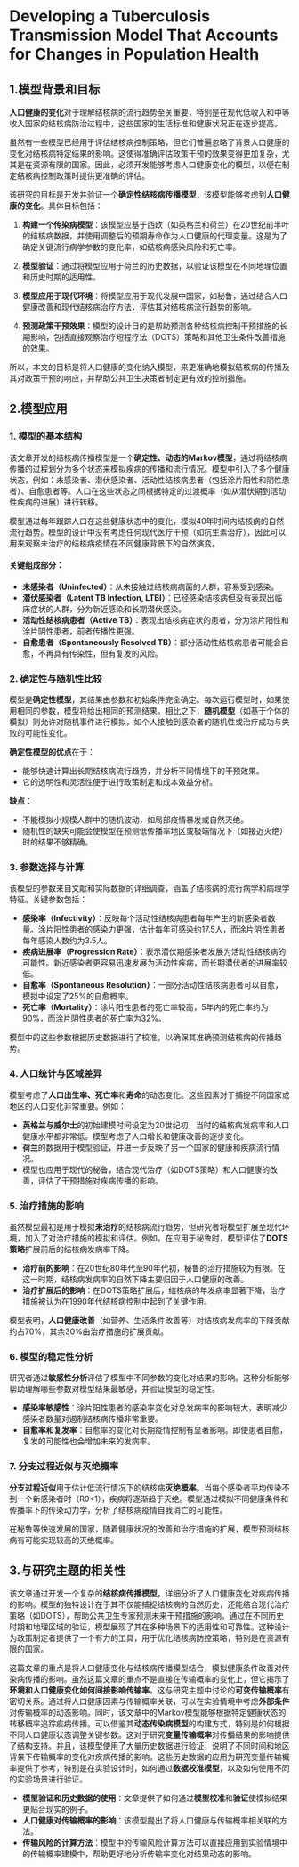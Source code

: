 # **Developing a Tuberculosis Transmission Model That Accounts for Changes in Population Health**

## 1.模型背景和目标

**人口健康的变化**对于理解结核病的流行趋势至关重要，特别是在现代低收入和中等收入国家的结核病防治过程中，这些国家的生活标准和健康状况正在逐步提高。

虽然有一些模型已经用于评估结核病控制策略，但它们普遍忽略了背景人口健康的变化对结核病特定结果的影响。这使得准确评估政策干预的效果变得更加复杂，尤其是在资源有限的国家。因此，必须开发能够考虑人口健康变化的模型，以便在制定结核病控制政策时提供更准确的评估。

该研究的目标是开发并验证一个**确定性结核病传播模型**，该模型能够考虑到**人口健康的变化**。具体目标包括：

1. **构建一个传染病模型**：该模型应基于西欧（如英格兰和荷兰）在20世纪前半叶的结核病数据，并使用调整后的预期寿命作为人口健康的代理变量。这是为了确定关键流行病学参数的变化率，如结核病感染风险和死亡率。

2. **模型验证**：通过将模型应用于荷兰的历史数据，以验证该模型在不同地理位置和历史时期的适用性。

3. **模型应用于现代环境**：将模型应用于现代发展中国家，如秘鲁，通过结合人口健康改善和现代结核病治疗方法，评估其对结核病流行趋势的影响。

4. **预测政策干预效果**：模型的设计目的是帮助预测各种结核病控制干预措施的长期影响，包括直接观察治疗短程疗法（DOTS）策略和其他卫生条件改善措施的效果。

所以，本文的目标是将人口健康的变化纳入模型，来更准确地模拟结核病的传播及其对政策干预的响应，并帮助公共卫生决策者制定更有效的控制措施。



## 2.模型应用

### 1. 模型的基本结构

该文章开发的结核病传播模型是一个**确定性、动态的Markov模型**，通过将结核病传播的过程划分为多个状态来模拟疾病的传播和流行情况。模型中引入了多个健康状态，例如：未感染者、潜伏感染者、活动性结核病患者（包括涂片阳性和阴性患者）、自愈患者等。人口在这些状态之间根据特定的过渡概率（如从潜伏期到活动性疾病的进展）进行转移。

模型通过每年跟踪人口在这些健康状态中的变化，模拟40年时间内结核病的自然流行趋势。模型的设计中没有考虑任何现代医疗干预（如抗生素治疗），因此可以用来观察未治疗的结核病疫情在不同健康背景下的自然演变。

#### 关键组成部分：
- **未感染者（Uninfected）**：从未接触过结核病病菌的人群，容易受到感染。
- **潜伏感染者（Latent TB Infection, LTBI）**：已经感染结核病但没有表现出临床症状的人群，分为新近感染和长期潜伏感染。
- **活动性结核病患者（Active TB）**：表现出结核病症状的患者，分为涂片阳性和涂片阴性患者，前者传播性更强。
- **自愈患者（Spontaneously Resolved TB）**：部分活动性结核病患者可能会自愈，不再具有传染性，但有复发的风险。

### 2. 确定性与随机性比较

模型是**确定性模型**，其结果由参数和初始条件完全确定。每次运行模型时，如果使用相同的参数，模型将给出相同的预测结果。相比之下，**随机模型**（如基于个体的模拟）则允许对随机事件进行模拟，如个人接触到感染者的随机性或治疗成功与失败的可能性变化。

**确定性模型的优点**在于：
- 能够快速计算出长期结核病流行趋势，并分析不同情境下的干预效果。
- 它的透明性和灵活性便于进行政策制定和成本效益分析。

**缺点**：
- 不能模拟小规模人群中的随机波动，如局部疫情暴发或自然灭绝。
- 随机性的缺失可能会使模型在预测低传播率地区或极端情况下（如接近灭绝）时的结果不够精确。

### 3. 参数选择与计算

该模型的参数来自文献和实际数据的详细调查，涵盖了结核病的流行病学和病理学特征。关键参数包括：
- **感染率（Infectivity）**：反映每个活动性结核病患者每年产生的新感染者数量。涂片阳性患者的感染力更强，估计每年可感染约17.5人，而涂片阴性患者每年感染人数约为3.5人。
- **疾病进展率（Progression Rate）**：表示潜伏期感染者发展为活动性结核病的可能性。新近感染者更容易迅速发展为活动性疾病，而长期潜伏者的进展率较低。
- **自愈率（Spontaneous Resolution）**：一部分活动性结核病患者可以自愈，模拟中设定了25%的自愈概率。
- **死亡率（Mortality）**：涂片阳性患者的死亡率较高，5年内的死亡率约为90%，而涂片阴性患者的死亡率为32%。

模型中的这些参数根据历史数据进行了校准，以确保其准确预测结核病的传播趋势。

### 4. 人口统计与区域差异

模型考虑了**人口出生率、死亡率**和**寿命**的动态变化。这些因素对于捕捉不同国家或地区的人口变化非常重要。例如：
- **英格兰与威尔士**的初始建模时间设定为20世纪初，当时的结核病发病率和人口健康水平都非常低。模型考虑了人口增长和健康改善的逐步变化。
- **荷兰**的数据用于模型验证，并进一步反映了另一个国家的健康和疾病流行情况。
- 模型也应用于现代的秘鲁，结合现代治疗（如DOTS策略）和人口健康的改善，评估了干预措施对疾病传播的影响。

### 5. 治疗措施的影响

虽然模型最初是用于模拟**未治疗**的结核病流行趋势，但研究者将模型扩展至现代环境，加入了对治疗措施的模拟和评估。例如，在应用于秘鲁时，模型评估了**DOTS策略**扩展前后的结核病发病率下降。

- **治疗前的影响**：在20世纪80年代至90年代初，秘鲁的治疗措施较为有限。在这一时期，结核病发病率的自然下降主要归因于人口健康的改善。
- **治疗扩展后的影响**：在DOTS策略扩展后，结核病的年发病率显著下降，治疗措施被认为在1990年代结核病控制中起到了关键作用。

模型表明，**人口健康改善**（如营养、生活条件改善等）对结核病发病率的下降贡献约占70%，其余30%由治疗措施的扩展贡献。

### 6. 模型的稳定性分析

研究者通过**敏感性分析**评估了模型中不同参数的变化对结果的影响。这种分析能够帮助理解哪些参数对模型结果最敏感，并验证模型的稳定性。

- **感染率敏感性**：涂片阳性患者的感染率变化对总发病率的影响较大，表明减少感染者数量对遏制结核病传播非常重要。
- **自愈率和复发率**：自愈率的变化对长期疫情控制有显著影响。即使患者自愈，复发的可能性也会增加未来的发病率。

### 7. 分支过程近似与灭绝概率

**分支过程近似**用于估计低流行情况下的结核病**灭绝概率**。当每个感染者平均传染不到一个新感染者时（R0<1），疾病将逐渐趋于灭绝。模型通过模拟不同健康条件和传播率下的传染动力学，分析了结核病疫情自我消亡的可能性。

在秘鲁等快速发展的国家，随着健康状况的改善和治疗措施的扩展，模型预测结核病有可能实现较高的灭绝概率。



## 3.与研究主题的相关性

该文章通过开发一个复杂的**结核病传播模型**，详细分析了人口健康变化对疾病传播的影响。模型的独特设计在于其不仅能捕捉结核病的自然历史，还能结合现代治疗策略（如DOTS），帮助公共卫生专家预测未来干预措施的影响。通过在不同历史时期和地理区域的验证，模型展现了其在多种场景下的适用性和可靠性。这种设计为政策制定者提供了一个有力的工具，用于优化结核病防控策略，特别是在资源有限的国家。

这篇文章的重点是将人口健康变化与结核病传播模型结合，模拟健康条件改善对传染病传播的影响。虽然这篇文章的重点不是直接在传输概率的变化上，但它揭示了**环境和人口健康变化如何间接影响传输率**，这与研究主题中讨论的**可变传输概率**有密切关系。通过将人口健康因素与传输概率关联，可以在实验情境中考虑**外部条件**对传输概率的动态影响。同时，该文章中的Markov模型能够根据特定健康状态的转移概率追踪疾病传播。可以借鉴其**动态传染病模型**的构建方式，特别是如何根据不同人口健康状态调整关键参数。这对于研究**变量传输概率**对传播结果的影响提供了结构支持。并且，该模型使用了大量历史数据进行验证，说明了不同时间和地区背景下传输概率的变化对疾病传播的影响。这些历史数据的应用为研究变量传输概率提供了参考，特别是在实验设计时，如何通过**数据校准模型**，以及如何使用不同的实验场景进行验证。

- **模型验证和历史数据的使用**：文章提供了如何通过**模型校准**和**验证**使模拟结果更贴合现实的例子。
- **人口健康对传输概率的影响**：该模型提出了将人口健康与传输概率相关联的方法。
- **传输风险的计算方法**：模型中的传输风险计算方法可以直接应用到实验情境中的传输概率建模中，帮助更好地分析传输率变化对结果动态的影响。

